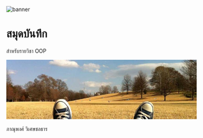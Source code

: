 ![banner](https://picsum.photos/800/250)

# สมุดบันทึก

สำหรับรายวิชา OOP

![download banner](./banner.jpg)

ภาณุพงศ์ วิเศษชลธาร
